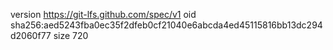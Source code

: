 version https://git-lfs.github.com/spec/v1
oid sha256:aed5243fba0ec35f2dfeb0cf21040e6abcda4ed45115816bb13dc294d2060f77
size 720
